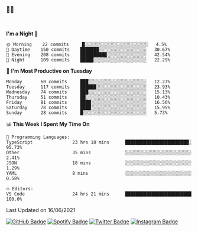 ### 🤙🍺

<!-- <a href="https://github-readme-stats.vercel.app/api?username=hzak2xx&count_private=true&show_icons=true&theme=dracula">
  <img align="center" src="https://github-readme-stats.vercel.app/api?username=hzak2xx&count_private=true&show_icons=true&theme=dracula" />
</a>
</br> -->
</br>

<!--START_SECTION:waka-->
**I'm a Night 🦉** 

```text
🌞 Morning    22 commits     █░░░░░░░░░░░░░░░░░░░░░░░░   4.5% 
🌆 Daytime    150 commits    ███████░░░░░░░░░░░░░░░░░░   30.67% 
🌃 Evening    208 commits    ██████████░░░░░░░░░░░░░░░   42.54% 
🌙 Night      109 commits    █████░░░░░░░░░░░░░░░░░░░░   22.29%

```
📅 **I'm Most Productive on Tuesday** 

```text
Monday       60 commits     ███░░░░░░░░░░░░░░░░░░░░░░   12.27% 
Tuesday      117 commits    ██████░░░░░░░░░░░░░░░░░░░   23.93% 
Wednesday    74 commits     ███░░░░░░░░░░░░░░░░░░░░░░   15.13% 
Thursday     51 commits     ██░░░░░░░░░░░░░░░░░░░░░░░   10.43% 
Friday       81 commits     ████░░░░░░░░░░░░░░░░░░░░░   16.56% 
Saturday     78 commits     ████░░░░░░░░░░░░░░░░░░░░░   15.95% 
Sunday       28 commits     █░░░░░░░░░░░░░░░░░░░░░░░░   5.73%

```


📊 **This Week I Spent My Time On** 

```text
💬 Programming Languages: 
TypeScript               23 hrs 18 mins      ████████████████████████░   95.73% 
Other                    35 mins             ░░░░░░░░░░░░░░░░░░░░░░░░░   2.41% 
JSON                     18 mins             ░░░░░░░░░░░░░░░░░░░░░░░░░   1.29% 
YAML                     8 mins              ░░░░░░░░░░░░░░░░░░░░░░░░░   0.58%

🔥 Editors: 
VS Code                  24 hrs 21 mins      █████████████████████████   100.0%

```


 Last Updated on 16/06/2021
<!--END_SECTION:waka-->

[![GitHub Badge](https://img.shields.io/badge/GitHub-100000?style=for-the-badge&logo=github&logoColor=white)](https://github.com/hzak2xx)
[![Spotify Badge](https://img.shields.io/badge/Spotify-1ED760?&style=for-the-badge&logo=spotify&logoColor=white)](https://open.spotify.com/user/uf90s6sbbh75a1mt44clkhkvf)
[![Twitter Badge](https://img.shields.io/badge/Twitter-1DA1F2?style=for-the-badge&logo=twitter&logoColor=white)](https://twitter.com/hzak2xx)
[![Instagram Badge](https://img.shields.io/badge/Instagram-E4405F?style=for-the-badge&logo=instagram&logoColor=white)](https://www.instagram.com/hzak2xx/)
